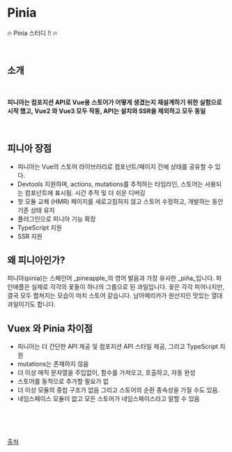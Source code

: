 # Pinia

:fire: Pinia 스터디 !! :fire:

<br>

## 소개

<br>

**피니아는 컴포지션 API로 Vue용 스토어가 어떻게 생겼는지 재설계하기 위한 실험으로 시작 했고, Vue2 와 Vue3 모두 작동, API는 설치와 SSR을 제외하고 모두 동일**

<br>

## 피니아 장점

- 피니아는 Vue의 스토어 라이브러리로 컴포넌트/페이지 간에 상태를 공유할 수 있다. 
- Devtools 지원하며, actions, mutations를 추적하는 타임라인, 스토어는 사용되는 컴포넌트에 표시됨. 시간 추적 및 더 쉬운 디버깅
- 핫 모듈 교체 (HMR) 페이지를 새로고침하지 않고 스토어 수정하고, 개발하는 동안 기존 상태 유지
- 플러그인으로 피니아 기능 확장 
- TypeScript 지원 
- SSR 지원

## 왜 피니아인가?

피니아(pinia)는 스페인어 _pineapple_의 영어 발음과 가장 유사한 _piña_입니다.
파인애플은 실제로 각각의 꽃들이 하나의 그룹으로 된 과일입니다.
꽃은 각각 피어나지만, 결국 모두 합쳐지는 모습이 마치 스토어 같습니다.
남아메리카가 원산지인 맛있는 열대 과일이기도 합니다.



## Vuex 와 Pinia 차이점

- 피니아는 더 간단한 API 제공 및 컴포지션 API 스타일 제공, 그리고 TypeScript 지원
- mutations는 존재하지 않음
- 더 이상 매직 문자열을 주입없이, 함수를 가져오고, 호출하고, 자동 완성
- 스토어를 동적으로 추가할 필요가 없
- 더 이상 모듈의 중첩 구조가 없음 그리고  스토어의 순환 종속성을 가질 수도 있음.
- 네임스페이스 모듈이 없고 모든 스토어가 네임스페이스라고 말할 수 있음

<br>
<br>
<br>

[출처](https://pinia.vuejs.kr/introduction.html#why-pinia)
